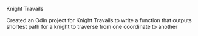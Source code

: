 Knight Travails 

Created an Odin project for Knight Travails to write a function that outputs shortest path for a knight to traverse from one coordinate to another 
